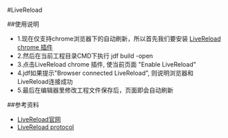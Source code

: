#LiveReload

##使用说明

* 1.现在仅支持chrome浏览器下的自动刷新，所以首先我们要安装 [LiveReload chrome 插件](https://chrome.google.com/webstore/detail/livereload/jnihajbhpnppcggbcgedagnkighmdlei)
* 2.然后在当前工程目录CMD下执行 jdf build -open
* 3.点击LiveReload chrome 插件, 使当前页面 "Enable LiveReload"
* 4.jdf如果提示"Browser connected LiveReload", 则说明浏览器和LiveReload连接成功
* 5.最后在编辑器里修改工程文件保存后，页面即会自动刷新

##参考资料

* [LiveReload官网](http://livereload.com/)
* [LiveReload protocol](http://feedback.livereload.com/knowledgebase/articles/86174-livereload-protocol)
